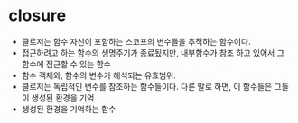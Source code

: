 # closure

- 클로저는 함수 자신이 포함하는 스코프의 변수들을 추적하는 함수이다.
- 접근하려고 하는 함수의 생명주기가 종료됬지만, 내부함수가 참조 하고 있어서 그 함수에 접근할 수 있는 함수
- 함수 객체와, 함수의 변수가 해석되는 유효범위.
- 클로저는 독립적인 변수를 참조하는 함수들이다. 다른 말로 하면, 이 함수들은 그들이 생성된 환경을 기억
- 생성된 환경을 기억하는 함수